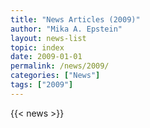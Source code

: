 ```yaml
---
title: "News Articles (2009)"
author: "Mika A. Epstein"
layout: news-list
topic: index
date: 2009-01-01
permalink: /news/2009/
categories: ["News"]
tags: ["2009"]
---
```


{{< news >}}
